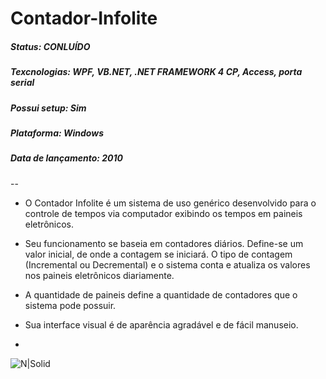 # Contador-Infolite
##### Status: CONLUÍDO
##### Texcnologias: WPF, VB.NET, .NET FRAMEWORK 4 CP, Access, porta serial
##### Possui setup: Sim
##### Plataforma: Windows
##### Data de lançamento: 2010

--

- O Contador Infolite é um sistema de uso genérico desenvolvido para o controle de tempos via computador exibindo os tempos em paineis eletrônicos.

- Seu funcionamento se baseia em contadores diários. Define-se um valor inicial, de onde a contagem se iniciará. O tipo de contagem (Incremental ou Decremental) e o sistema conta e atualiza os valores nos paineis eletrônicos diariamente.

- A quantidade de paineis define a quantidade de contadores que o sistema pode possuir.

- Sua interface visual é de aparência agradável e de fácil manuseio.

-
![N|Solid](https://raw.githubusercontent.com/dn32/Contador-Infolite/master/x_Documanta%C3%A7%C3%A3o/images/visaoGeral.png?token=ALdMUsza_PDKe4tkoWAs80YdzWUVhY8xks5YFK5DwA%3D%3D)
